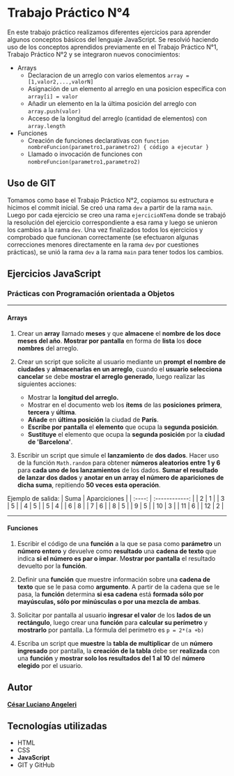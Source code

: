 # Trabajo Práctico N°4
En este trabajo práctico realizamos diferentes ejercicios para aprender algunos conceptos básicos del lenguaje JavaScript.
Se resolvió haciendo uso de los conceptos aprendidos previamente en el Trabajo Práctico N°1, Trabajo Práctico N°2 y se integraron nuevos conocimientos:
* Arrays
    * Declaracion de un arreglo con varios elementos `array = [1,valor2,...,valorN]`
    * Asignación de un elemento al arreglo en una posicion específica con `array[i] = valor`
    * Añadir un elemento en la la última posición del arreglo con `array.push(valor)`
    * Acceso de la longitud del arreglo (cantidad de elementos) con `array.length`
* Funciones
    * Creación de funciones declarativas con `function nombreFuncion(parametro1,parametro2) { código a ejecutar }`
    * Llamado o invocación de funciones con `nombreFuncion(parametro1,parametro2)`
## Uso de GIT
Tomamos como base el Trabajo Práctico N°2, copiamos su estructura e hicimos el commit inicial. Se creó una rama `dev` a partir de la rama `main`. Luego por cada ejercicio se creo una rama `ejercicioNTema` donde se trabajó la resolución del ejercicio correspondiente a esa rama y luego se unieron los cambios a la rama `dev`. Una vez finalizados todos los ejercicios y comprobado que funcionan correctamente (se efectuaron algunas correcciones menores directamente en la rama `dev` por cuestiones prácticas), se unió la rama `dev` a la rama `main` para tener todos los cambios. 
## Ejercicios JavaScript
### Prácticas con Programación orientada a Objetos
-------------------
#### Arrays

1. Crear un **array** llamado **meses** y que **almacene** el **nombre de los doce meses del año**. **Mostrar por pantalla** en forma de **lista**  los **doce nombres** del arreglo.

2. Crear un script que solicite al usuario mediante un **prompt** **el nombre de ciudades** y **almacenarlas en un arreglo**, cuando el **usuario selecciona cancelar** se debe **mostrar el arreglo generado**, luego realizar las siguientes acciones:

    * Mostrar la **longitud del arreglo.**
    * Mostrar en el documento web los **ítems** de las **posiciones** **primera**, **tercera** y **última**.
    * **Añade** en **última posición** la ciudad de **París**.
    * **Escribe por pantalla** el **elemento** que ocupa la **segunda posición**.
    * **Sustituye** el elemento que ocupa la **segunda posición** por la **ciudad de 'Barcelona'**.

3. Escribir un script que simule el **lanzamiento** de **dos dados**. Hacer uso de la función `Math.random` para obtener **números aleatorios entre 1 y 6** para **cada uno de los lanzamientos** de los dados. **Sumar el resultado de lanzar dos dados** y **anotar en un array el número de apariciones de dicha suma**, repitiendo **50 veces esta operación**.

Ejemplo de salida:
| Suma | Aparciciones |
| :----: | :------------: |
| 2 | 1 |
| 3 | 5 |
| 4 | 5 |
| 5 | 4 |
| 6 | 8 |
| 7 | 6 |
| 8 | 5 |
| 9 | 5 |
| 10 | 3 |
| 11 | 6 |
| 12 | 2 |

------------------
#### Funciones
1. Escribir el código de una **función** a la que se pasa como **parámetro** un **número entero** y devuelve como **resultado** una **cadena de texto** que indica **si el número es par o impar**. M**ostrar por pantalla** el resultado devuelto por la **función**.

2. Definir una **función** que muestre información sobre una **cadena de texto** que se le pasa como **argumento**. A partir de la cadena que se le pasa, la **función** determina **si esa cadena** está **formada sólo por mayúsculas, sólo por minúsculas o por una mezcla de ambas**.

3. Solicitar por pantalla al usuario **ingresar el valor** de los **lados de un rectángulo**, luego crear una **función** para **calcular su perímetro** y **mostrarlo** por pantalla. La fórmula del perímetro  es `p = 2*(a +b)`
4. Escriba un script que **muestre** la **tabla de multiplicar** de un **número ingresado** por pantalla, la **creación de la tabla** debe ser **realizada** con una **función** y **mostrar solo los resultados del 1 al 10** del **número elegido** por el usuario.

## Autor
[**César Luciano Angeleri**](https://www.linkedin.com/in/cesar-luciano-angeleri/)
## Tecnologías utilizadas
* HTML
* CSS
* **JavaScript**
*  GIT y GitHub
